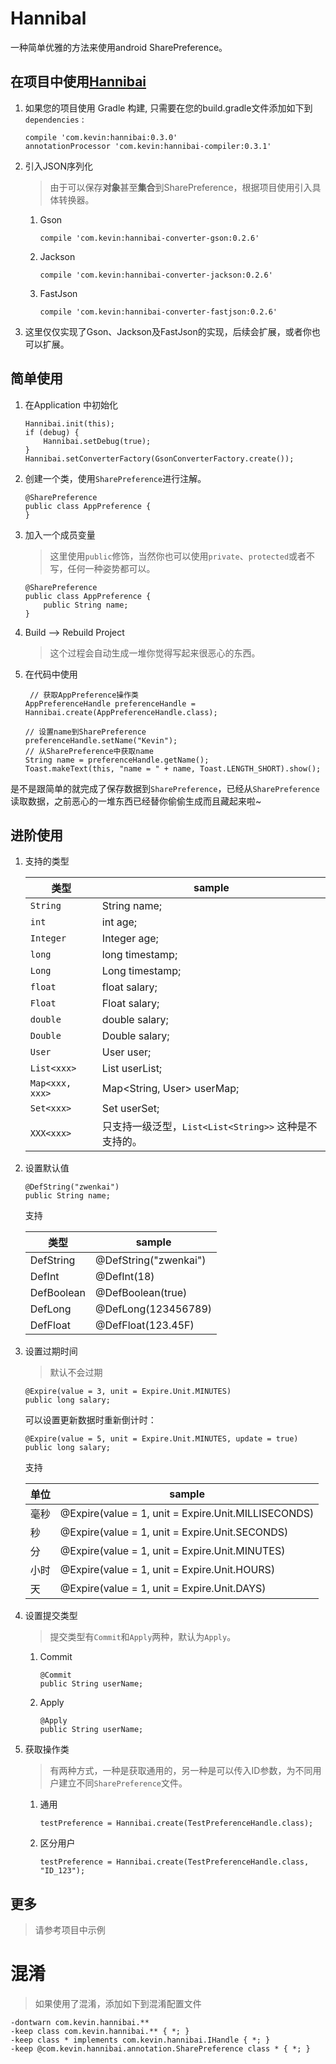 # Hannibal

一种简单优雅的方法来使用android SharePreference。

## 在项目中使用[Hannibai](https://github.com/xuehuayous/Hannibal) 

1. 如果您的项目使用 Gradle 构建, 只需要在您的build.gradle文件添加如下到 `dependencies` :

	```
	compile 'com.kevin:hannibai:0.3.0'
	annotationProcessor 'com.kevin:hannibai-compiler:0.3.1'
	```

2. 引入JSON序列化

	> 由于可以保存**对象**甚至**集合**到SharePreference，根据项目使用引入具体转换器。
	
	1. Gson

		```
		compile 'com.kevin:hannibai-converter-gson:0.2.6'
		```
	
	2. Jackson
	
		```
		compile 'com.kevin:hannibai-converter-jackson:0.2.6'
		```
		
	3. FastJson
    	
    	```
       compile 'com.kevin:hannibai-converter-fastjson:0.2.6'
       ```
	
3. 这里仅仅实现了Gson、Jackson及FastJson的实现，后续会扩展，或者你也可以扩展。

## 简单使用


1. 在Application 中初始化

	```
	Hannibai.init(this);
	if (debug) {
	    Hannibai.setDebug(true);
	}
	Hannibai.setConverterFactory(GsonConverterFactory.create());
	```

2. 创建一个类，使用`SharePreference`进行注解。

	```
	@SharePreference
	public class AppPreference {
	}
	```

3. 加入一个成员变量

	> 这里使用`public`修饰，当然你也可以使用`private`、`protected`或者不写，任何一种姿势都可以。

	```
	@SharePreference
	public class AppPreference {
	    public String name;
	}
	```

4. Build —> Rebuild Project

	> 这个过程会自动生成一堆你觉得写起来很恶心的东西。

5. 在代码中使用

	```
	 // 获取AppPreference操作类
    AppPreferenceHandle preferenceHandle = Hannibai.create(AppPreferenceHandle.class);

    // 设置name到SharePreference
    preferenceHandle.setName("Kevin");
    // 从SharePreference中获取name
    String name = preferenceHandle.getName();
    Toast.makeText(this, "name = " + name, Toast.LENGTH_SHORT).show();
	```

是不是跟简单的就完成了保存数据到`SharePreference`，已经从`SharePreference`读取数据，之前恶心的一堆东西已经替你偷偷生成而且藏起来啦~

## 进阶使用

1. 支持的类型

	| 类型 | sample |
	|---|---|
	| `String` | String name;|
	| `int` | int age;|
	| `Integer` | Integer age;|
	| `long` | long timestamp;|
	| `Long` | Long timestamp;|
	| `float` | float salary;|
	| `Float` | Float salary;|
	| `double` | double salary;|
	| `Double` | Double salary;|
	| `User` | User user;|
	| `List<xxx>` | List<User> userList;|
	| `Map<xxx, xxx>` | Map<String, User> userMap;|
	| `Set<xxx>` | Set<User> userSet;|
	| `XXX<xxx>` | 只支持一级泛型，`List<List<String>>` 这种是不支持的。|

1. 设置默认值

	```
	@DefString("zwenkai")
	public String name;
	```
	
	支持

	| 类型 | sample |
	|---|---|
	| DefString | @DefString("zwenkai")|
	| DefInt | @DefInt(18)|
	| DefBoolean | @DefBoolean(true)|
	| DefLong | @DefLong(123456789)|
	| DefFloat | @DefFloat(123.45F)|

2. 设置过期时间

	> 默认不会过期
	
	```
	@Expire(value = 3, unit = Expire.Unit.MINUTES)
	public long salary;
	```
	
	可以设置更新数据时重新倒计时：
	
	```
	@Expire(value = 5, unit = Expire.Unit.MINUTES, update = true)
	public long salary;
	```
	
	支持
	
	| 单位 | sample |
	|---|---|
	| 毫秒 | @Expire(value = 1, unit = Expire.Unit.MILLISECONDS)|
	| 秒 | @Expire(value = 1, unit = Expire.Unit.SECONDS)|
	| 分 | @Expire(value = 1, unit = Expire.Unit.MINUTES)|
	| 小时 | @Expire(value = 1, unit = Expire.Unit.HOURS)|
	| 天 | @Expire(value = 1, unit = Expire.Unit.DAYS)|
	
3. 设置提交类型

	> 提交类型有`Commit`和`Apply`两种，默认为`Apply`。
	
	1. Commit
	
		```
		@Commit
		public String userName;
		```

	2. Apply
	
		```
		@Apply
		public String userName;
		```
	
4. 获取操作类

	> 有两种方式，一种是获取通用的，另一种是可以传入ID参数，为不同用户建立不同`SharePreference`文件。

	1. 通用
	
		```
		testPreference = Hannibai.create(TestPreferenceHandle.class);
		```
	2. 区分用户
	
		```
		testPreference = Hannibai.create(TestPreferenceHandle.class, "ID_123");
		```
	
## 更多

> 请参考项目中示例
	
# 混淆

> 如果使用了混淆，添加如下到混淆配置文件

```
-dontwarn com.kevin.hannibai.**
-keep class com.kevin.hannibai.** { *; }
-keep class * implements com.kevin.hannibai.IHandle { *; }
-keep @com.kevin.hannibai.annotation.SharePreference class * { *; }
```